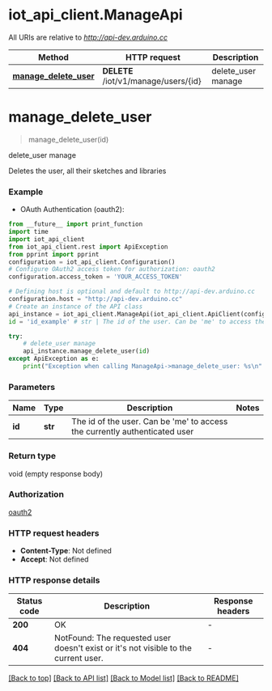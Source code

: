 # iot_api_client.ManageApi

All URIs are relative to *http://api-dev.arduino.cc*

Method | HTTP request | Description
------------- | ------------- | -------------
[**manage_delete_user**](ManageApi.md#manage_delete_user) | **DELETE** /iot/v1/manage/users/{id} | delete_user manage


# **manage_delete_user**
> manage_delete_user(id)

delete_user manage

Deletes the user, all their sketches and libraries

### Example

* OAuth Authentication (oauth2):
```python
from __future__ import print_function
import time
import iot_api_client
from iot_api_client.rest import ApiException
from pprint import pprint
configuration = iot_api_client.Configuration()
# Configure OAuth2 access token for authorization: oauth2
configuration.access_token = 'YOUR_ACCESS_TOKEN'

# Defining host is optional and default to http://api-dev.arduino.cc
configuration.host = "http://api-dev.arduino.cc"
# Create an instance of the API class
api_instance = iot_api_client.ManageApi(iot_api_client.ApiClient(configuration))
id = 'id_example' # str | The id of the user. Can be 'me' to access the currently authenticated user

try:
    # delete_user manage
    api_instance.manage_delete_user(id)
except ApiException as e:
    print("Exception when calling ManageApi->manage_delete_user: %s\n" % e)
```

### Parameters

Name | Type | Description  | Notes
------------- | ------------- | ------------- | -------------
 **id** | **str**| The id of the user. Can be &#39;me&#39; to access the currently authenticated user | 

### Return type

void (empty response body)

### Authorization

[oauth2](../README.md#oauth2)

### HTTP request headers

 - **Content-Type**: Not defined
 - **Accept**: Not defined

### HTTP response details
| Status code | Description | Response headers |
|-------------|-------------|------------------|
**200** | OK |  -  |
**404** | NotFound: The requested user doesn&#39;t exist or it&#39;s not visible to the current user. |  -  |

[[Back to top]](#) [[Back to API list]](../README.md#documentation-for-api-endpoints) [[Back to Model list]](../README.md#documentation-for-models) [[Back to README]](../README.md)

